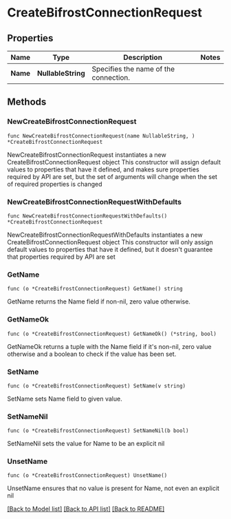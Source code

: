 # CreateBifrostConnectionRequest

## Properties

Name | Type | Description | Notes
------------ | ------------- | ------------- | -------------
**Name** | **NullableString** | Specifies the name of the connection. | 

## Methods

### NewCreateBifrostConnectionRequest

`func NewCreateBifrostConnectionRequest(name NullableString, ) *CreateBifrostConnectionRequest`

NewCreateBifrostConnectionRequest instantiates a new CreateBifrostConnectionRequest object
This constructor will assign default values to properties that have it defined,
and makes sure properties required by API are set, but the set of arguments
will change when the set of required properties is changed

### NewCreateBifrostConnectionRequestWithDefaults

`func NewCreateBifrostConnectionRequestWithDefaults() *CreateBifrostConnectionRequest`

NewCreateBifrostConnectionRequestWithDefaults instantiates a new CreateBifrostConnectionRequest object
This constructor will only assign default values to properties that have it defined,
but it doesn't guarantee that properties required by API are set

### GetName

`func (o *CreateBifrostConnectionRequest) GetName() string`

GetName returns the Name field if non-nil, zero value otherwise.

### GetNameOk

`func (o *CreateBifrostConnectionRequest) GetNameOk() (*string, bool)`

GetNameOk returns a tuple with the Name field if it's non-nil, zero value otherwise
and a boolean to check if the value has been set.

### SetName

`func (o *CreateBifrostConnectionRequest) SetName(v string)`

SetName sets Name field to given value.


### SetNameNil

`func (o *CreateBifrostConnectionRequest) SetNameNil(b bool)`

 SetNameNil sets the value for Name to be an explicit nil

### UnsetName
`func (o *CreateBifrostConnectionRequest) UnsetName()`

UnsetName ensures that no value is present for Name, not even an explicit nil

[[Back to Model list]](../README.md#documentation-for-models) [[Back to API list]](../README.md#documentation-for-api-endpoints) [[Back to README]](../README.md)


